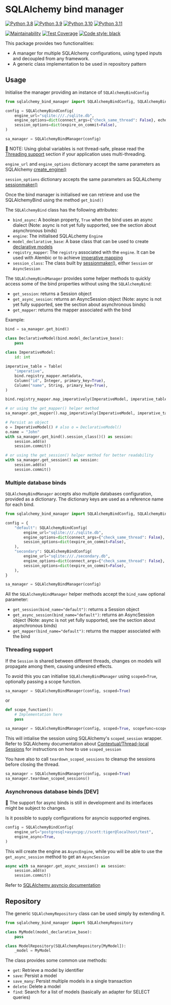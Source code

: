 # SQLAlchemy bind manager
[![Python 3.8](https://github.com/febus982/sqlalchemy-bind-manager/actions/workflows/python-3.8.yml/badge.svg?event=push)](https://github.com/febus982/sqlalchemy-bind-manager/actions/workflows/python-3.8.yml)
[![Python 3.9](https://github.com/febus982/sqlalchemy-bind-manager/actions/workflows/python-3.9.yml/badge.svg?event=push)](https://github.com/febus982/sqlalchemy-bind-manager/actions/workflows/python-3.9.yml)
[![Python 3.10](https://github.com/febus982/sqlalchemy-bind-manager/actions/workflows/python-3.10.yml/badge.svg?event=push)](https://github.com/febus982/sqlalchemy-bind-manager/actions/workflows/python-3.10.yml)
[![Python 3.11](https://github.com/febus982/sqlalchemy-bind-manager/actions/workflows/python-3.11.yml/badge.svg?event=push)](https://github.com/febus982/sqlalchemy-bind-manager/actions/workflows/python-3.11.yml)

[![Maintainability](https://api.codeclimate.com/v1/badges/0140f7f4e559ae806887/maintainability)](https://codeclimate.com/github/febus982/sqlalchemy-bind-manager/maintainability)
[![Test Coverage](https://api.codeclimate.com/v1/badges/0140f7f4e559ae806887/test_coverage)](https://codeclimate.com/github/febus982/sqlalchemy-bind-manager/test_coverage)
[![Code style: black](https://img.shields.io/badge/code%20style-black-000000.svg)](https://github.com/psf/black)

This package provides two functionalities:

* A manager for multiple SQLAlchemy configurations, using typed inputs and decoupled from any framework.
* A generic class implementation to be used in repository pattern

## Usage

Initialise the manager providing an instance of `SQLAlchemyBindConfig`

```python
from sqlalchemy_bind_manager import SQLAlchemyBindConfig, SQLAlchemyBindManager

config = SQLAlchemyBindConfig(
    engine_url="sqlite:///./sqlite.db",
    engine_options=dict(connect_args={"check_same_thread": False}, echo=True),
    session_options=dict(expire_on_commit=False),
)

sa_manager = SQLAlchemyBindManager(config)
```

🚨 NOTE: Using global variables is not thread-safe, please read the [Threading support](#threading-support) section if your application uses multi-threading.

`engine_url` and `engine_options` dictionary accept the same parameters as SQLAlchemy [create_engine()](https://docs.sqlalchemy.org/en/14/core/engines.html#sqlalchemy.create_engine)

`session_options` dictionary accepts the same parameters as SQLALchemy [sessionmaker()](https://docs.sqlalchemy.org/en/14/orm/session_api.html#sqlalchemy.orm.sessionmaker)

Once the bind manager is initialised we can retrieve and use the SQLAlchemyBind using the method `get_bind()`

The `SQLAlchemyBind` class has the following attributes:

* `bind_async`: A boolean property, `True` when the bind uses an async dialect (Note: async is not yet fully supported, see the section about asynchronous binds)
* `engine`: The initialised SQLALchemy `Engine`
* `model_declarative_base`: A base class that can be used to create [declarative models](https://docs.sqlalchemy.org/en/14/orm/mapping_styles.html#declarative-mapping)
* `registry_mapper`: The `registry` associated with the `engine`. It can be used with Alembic or to achieve [imperative mapping](https://docs.sqlalchemy.org/en/14/orm/mapping_styles.html#imperative-mapping)
* `session_class`: The class built by [sessionmaker()](https://docs.sqlalchemy.org/en/14/orm/session_api.html#sqlalchemy.orm.sessionmaker), either `Session` or `AsyncSession`

The `SQLAlchemyBindManager` provides some helper methods to quickly access some of the bind properties without using the `SQLAlchemyBind`:

* `get_session`: returns a Session object
* `get_async_session`: returns an AsyncSession object (Note: async is not yet fully supported, see the section about asynchronous binds)
* `get_mapper`: returns the mapper associated with the bind

Example:

```python
bind = sa_manager.get_bind()

class DeclarativeModel(bind.model_declarative_base):
    pass
    
class ImperativeModel:
    id: int

imperative_table = Table(
    "imperative",
    bind.registry_mapper.metadata,
    Column("id", Integer, primary_key=True),
    Column("name", String, primary_key=True),
)

bind.registry_mapper.map_imperatively(ImperativeModel, imperative_table)

# or using the get_mapper() helper method
sa_manager.get_mapper().map_imperatively(ImperativeModel, imperative_table)

# Persist an object
o = ImperativeModel() # also o = DeclarativeModel()
o.name = "John"
with sa_manager.get_bind().session_class()() as session:
    session.add(o)
    session.commit()

# or using the get_session() helper method for better readability
with sa_manager.get_session() as session:
    session.add(o)
    session.commit()

```

### Multiple database binds

`SQLAlchemyBindManager` accepts also multiple databases configuration, provided as a dictionary. The dictionary keys are used as a reference name for each bind.

```python
from sqlalchemy_bind_manager import SQLAlchemyBindConfig, SQLAlchemyBindManager

config = {
    "default": SQLAlchemyBindConfig(
        engine_url="sqlite:///./sqlite.db",
        engine_options=dict(connect_args={"check_same_thread": False}, echo=True),
        session_options=dict(expire_on_commit=False),
    ),
    "secondary": SQLAlchemyBindConfig(
        engine_url="sqlite:///./secondary.db",
        engine_options=dict(connect_args={"check_same_thread": False}, echo=True),
        session_options=dict(expire_on_commit=False),
    ),
}

sa_manager = SQLAlchemyBindManager(config)
```

All the `SQLAlchemyBindManager` helper methods accept the `bind_name` optional parameter:

* `get_session(bind_name="default")`: returns a Session object
* `get_async_session(bind_name="default")`: returns an AsyncSession object (Note: async is not yet fully supported, see the section about asynchronous binds)
* `get_mapper(bind_name="default")`: returns the mapper associated with the bind

### Threading support

If the `Session` is shared between different threads, changes on models will propagate among them, causing undesired effects.

To avoid this you can initialise `SQLAlchemyBindManager` using `scoped=True`, optionally passing a scope function.

```python
sa_manager = SQLAlchemyBindManager(config, scoped=True)
```
or

```python
def scope_function():
    # Implementation here
    pass

sa_manager = SQLAlchemyBindManager(config, scoped=True, scopefunc=scope_function)
```

This will intialise the session using SQLAlchemy's `scoped_session` wrapper. Refer to SQLAlchemy
documentation about [Contextual/Thread-local Sessions](https://docs.sqlalchemy.org/en/14/orm/contextual.html) for
instructions on how to use `scoped_session`

You have also to call `teardown_scoped_sessions` to cleanup the sessions before closing the thread.

```python
sa_manager = SQLAlchemyBindManager(config, scoped=True)
sa_manager.teardown_scoped_sessions()
```

### Asynchronous database binds [DEV]

🚨 The support for async binds is still in development and its interfaces might be subject to changes.

Is it possible to supply configurations for asyncio supported engines.

```python
config = SQLAlchemyBindConfig(
    engine_url="postgresql+asyncpg://scott:tiger@localhost/test",
    engine_async=True,
)
```

This will create the engine as `AsyncEngine`, while you will be able to use the `get_async_session` method to get an `AsyncSession`

```python
async with sa_manager.get_async_session() as session:
    session.add(o)
    session.commit()
```

Refer to [SQLAlchemy asyncio documentation](https://docs.sqlalchemy.org/en/14/orm/extensions/asyncio.html)

## Repository

The generic `SQLAlchemyRepository` class can be used simply by extending it.

```python
from sqlalchemy_bind_manager import SQLAlchemyRepository

class MyModel(model_declarative_base):
    pass

class ModelRepository(SQLAlchemyRepository[MyModel]):
    _model = MyModel
```

The class provides some common use methods:

* `get`: Retrieve a model by identifier
* `save`: Persist a model
* `save_many`: Persist multiple models in a single transaction
* `delete`: Delete a model
* `find`: Search for a list of models (basically an adapter for SELECT queries)
